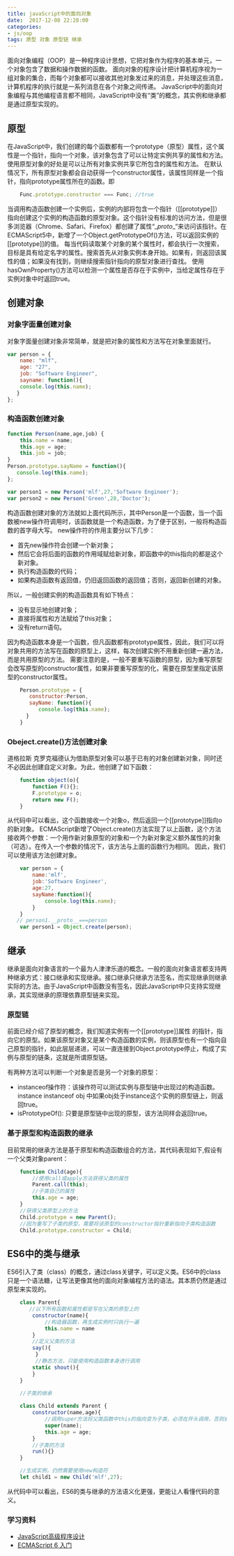 ```yaml
---
title: javaScript中的面向对象
date:  2017-12-08 22:28:00
categories:
- js/oop
tags: 原型 对象 原型链 继承
---
```


面向对象编程（OOP）是一种程序设计思想，它把对象作为程序的基本单元，一个对象包含了数据和操作数据的函数。
面向对象的程序设计把计算机程序视为一组对象的集合，而每个对象都可以接收其他对象发过来的消息，并处理这些消息，计算机程序的执行就是一系列消息在各个对象之间传递。
JavaScript中的面向对象编程与其他编程语言都不相同，JavaScript中没有“类”的概念，其实例和继承都是通过原型实现的。

## 原型

在JavaScript中，我们创建的每个函数都有一个prototype（原型）属性，这个属性是一个指针，指向一个对象，该对象包含了可以让特定实例共享的属性和方法。使用原型对象的好处是可以让所有对象实例共享它所包含的属性和方法。
在默认情况下，所有原型对象都会自动获得一个constructor属性，该属性同样是一个指针，指向prototype属性所在的函数。即

```javascript
	Func.prototype.constructor === Func; //true
```
当调用构造函数创建一个实例后，实例的内部将包含一个指针（[[prototype]]）指向创建这个实例的构造函数的原型对象。这个指针没有标准的访问方法，但是很多浏览器（Chrome、Safari、Firefox）都创建了属性“\__proto__“来访问该指针。在ECMAScript5中，新增了一个Object.getPrototypeOf()方法，可以返回实例的[[prototype]]的值。
每当代码读取某个对象的某个属性时，都会执行一次搜索，目标是具有给定名字的属性。搜索首先从对象实例本身开始。如果有，则返回该属性的值；如果没有找到，则继续搜索指针指向的原型对象进行查找。
使用hasOwnProperty()方法可以检测一个属性是否存在于实例中，当给定属性存在于实例对象中时返回true。

## 创建对象

### 对象字面量创建对象
对象字面量创建对象非常简单，就是把对象的属性和方法写在对象里面就行。

```javascript
var person = {
	name: "mlf",
	age: "27",
	job: "Software Engineer",
	sayname: function(){
	console.log(this.name);	
   }
};
```

### 构造函数创建对象
```javascript
function Person(name,age,job) {
    this.name = name;
    this.age = age;
    this.job = job;
}
Person.prototype.sayName = function(){
   console.log(this.name);
};

var person1 = new Person('mlf',27,'Software Engineer');
var person2 = new Person('Green',28,'Doctor');

```
构造函数创建对象的方法就如上面代码所示，其中Person是一个函数，当一个函数被new操作符调用时，该函数就是一个构造函数，为了便于区别，一般将构造函数的首字母大写。
new操作符的作用主要分以下几步：
* 首先new操作符会创建一个新对象；
* 然后它会将后面的函数的作用域赋给新对象，即函数中的this指向的都是这个新对象。
* 执行构造函数的代码；
* 如果构造函数有返回值，仍旧返回函数的返回值；否则，返回新创建的对象。

所以，一般创建实例的构造函数具有如下特点：
* 没有显示地创建对象；
* 直接将属性和方法赋给了this对象；
* 没有return语句。

因为构造函数本身是一个函数，但凡函数都有prototype属性，因此，我们可以将对象共用的方法写在函数的原型上，这样，每次创建实例不用重新创建一遍方法，而是共用原型的方法。
需要注意的是，一般不要重写函数的原型，因为重写原型会改写原型的constructor属性，如果非要重写原型的化，需要在原型里指定该原型的constructor属性。

```javascript
	Person.prototype = {
	   constructor:Person,
	   sayName: function(){
          console.log(this.name);
      }
	}
```
### Obeject.create()方法创建对象

道格拉斯 克罗克福德认为借助原型对象可以基于已有的对象创建新对象，同时还不必因此创建自定义对象。为此，他创建了如下函数：

```javascript
	function object(o){
		function F(){};
		F.prototype = o;
		return new F();
    }
```

从代码中可以看出，这个函数接收一个对象o，然后返回一个[[prototype]]指向o的新对象。
ECMAScript新增了Object.create()方法实现了以上函数，这个方法接收两个参数：一个用作新对象原型的对象和一个为新对象定义额外属性的对象（可选）。在传入一个参数的情况下，该方法与上面的函数行为相同。
因此，我们可以使用该方法创建对象。

```javascript
	var person = {
		name:'mlf',
		job:'Software Engineer',
		age:27,
		sayName:function(){
			console.log(this.name);
        }
    }
   // person1.__proto__===person
	var person1 = Object.create(person); 
```

## 继承

继承是面向对象语言的一个最为人津津乐道的概念。一般的面向对象语言都支持两种继承方式：接口继承和实现继承。接口继承只继承方法签名，而实现继承则继承实际的方法。由于JavaScript中函数没有签名，因此JavaScript中只支持实现继承，其实现继承的原理依靠原型链来实现。

### 原型链

前面已经介绍了原型的概念，我们知道实例有一个[[prototype]]属性 的指针，指向它的原型。如果该原型对象又是某个构造函数的实例，则该原型也有一个指向自己原型的指针，如此层层递进，可以一直连接到Object.prototype停止，构成了实例与原型的链条，这就是所谓原型链。

有两种方法可以判断一个对象是否是另一个对象的原型：
* instanceof操作符：该操作符可以测试实例与原型链中出现过的构造函数。instance instanceof  obj 中如果obj处于instance这个实例的原型链上，则返回true。
* isPrototypeOf(): 只要是原型链中出现的原型，该方法同样会返回true。

### 基于原型和构造函数的继承

目前常用的继承方法是基于原型和构造函数组合的方法，其代码表现如下,假设有一个父类对象parent：

```javascript
	function Child(age){
		//使用call或apply方法获得父类的属性
		Parent.call(this);
		//子类自己的属性
		this.age = age;
	}
	//获得父类原型上的方法
	Child.prototype = new Parent();
	//因为重写了子类的原型，需要将该原型的constructor指针重新指向子类构造函数
	Child.prototype.constructor = Child;
```

## ES6中的类与继承

ES6引入了类（class）的概念，通过class关键字，可以定义类。ES6中的class只是一个语法糖，让写法更像其他的面向对象编程方法的语法。其本质仍然是通过原型来实现的。

```javascript
	class Parent{
	   //以下所有函数和属性都是写在父类的原型上的
		constructor(name){
			//构造器函数，再生成实例时只执行一遍
			this.name = name
        }
        //定义父类的方法
        say(){
         }
         //静态方法，只能使用构造函数本身进行调用
        static shout(){
        }
	}

    //子类的继承
    
    class Child extends Parent {
		constructor(name,age){
			//调用super方法将父类函数中this的指向变为子类，必须在开头调用，否则或出错。
			super(name);
			this.age = age;
        }
        //子类的方法
        run(){}
    }

	//生成实例，仍然需要使用new构造符
	let child1 = new Child('mlf',27);
```

从代码中可以看出，ES6的类与继承的方法语义化更强，更能让人看懂代码的意义。

### 学习资料

* [JavaScript高级程序设计](http://www.ituring.com.cn/book/946)
* [ECMAScript 6 入门](http://es6.ruanyifeng.com/)
